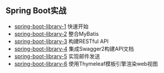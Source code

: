 ## Spring Boot实战
* <a href="https://github.com/withstars/Spring-Boot-Demo/tree/master/spring-boot-library-1">spring-boot-library-1</a> 快速开始
* <a href="https://github.com/withstars/Spring-Boot-Demo/tree/master/spring-boot-library-2">spring-boot-library-2</a> 整合MyBatis
* <a href="https://github.com/withstars/Spring-Boot-Demo/tree/master/spring-boot-library-3">spring-boot-library-3</a> 构建RESTful API
* <a href="https://github.com/withstars/Spring-Boot-Demo/tree/master/spring-boot-library-4">spring-boot-library-4</a> 集成Swagger2构建API文档
* <a href="https://github.com/withstars/Spring-Boot-Demo/tree/master/spring-boot-library-5">spring-boot-library-5</a> 实现邮件发送
* <a href="https://github.com/withstars/Spring-Boot-Demo/tree/master/spring-boot-library-6">spring-boot-library-6</a> 使用Thymeleaf模板引擎渲染web视图
